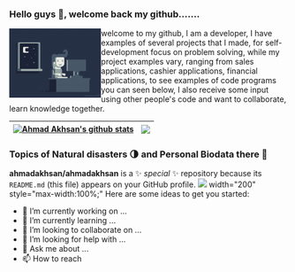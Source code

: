 ### Hello guys 👋, welcome back my github.......


 <!---


 <div style="text-align:justiv; width:75%;">
 <img src="giphy.gif" style="float:left; margin:0 8px 4px 0;" /> 
 welcome to my github, I am a developer, I have examples of several projects that I made, for self-development focus on problem solving, while my project examples vary, ranging from sales applications, cashier applications, financial applications, to see examples of code programs you can seen below, I also receive some input using other people's code and want to collaborate, learn knowledge together.

</div>
  <img align="left" src="giphy.gif" height="200" style="margin:0 8px 4px 0;" />

 

<img src="https://time2hack.com/favicon.png" height="60" align="right" style="float:right; border-radius: 3px;overflow: hidden;"/>


<div style="display: flex; align-items: left;">
  <img src="giphy.gif" alt="deskripsi gambar"  height="200">
  <p>Ini adalah tulisan di samping gambar.</p>
</div>
<br />
-->


<img align="left" width="33%" src="giphy.gif" />
<p>
 welcome to my github, I am a developer, I have examples of several projects that I made, for self-development focus on problem solving, while my project examples vary, ranging from sales applications, cashier applications, financial applications, to see examples of code programs you can seen below, I also receive some input using other people's code and want to collaborate, learn knowledge together.
</p>






| <a href="https://github.com/ahmadakhsan/github-readme-stats"><img align="center" src="https://github-readme-stats.vercel.app/api?username=ahmadakhsan&show_icons=true&include_all_commits=true&theme=buefy&hide_border=true" alt="Ahmad Akhsan's github stats" /></a> | <a href="https://github.com/ahmadakhsan/github-readme-stats"><img align="center" src="https://github-readme-stats.vercel.app/api/top-langs/?username=ahmadakhsan&layout=compact&theme=buefy&hide_border=true" /></a> |
| ------------- | ------------- |

### Topics of Natural disasters 🌗 and Personal Biodata there 📝




  


**ahmadakhsan/ahmadakhsan** is a ✨ _special_ ✨ repository because its `README.md` (this file) appears on your GitHub profile.
<img src=”http://link-foto”>
width="200" style="max-width:100%;"
Here are some ideas to get you started:

- 🔭 I’m currently working on ...
- 🌱 I’m currently learning ...
- 👯 I’m looking to collaborate on ...
- 🤔 I’m looking for help with ...
- 💬 Ask me about ...
- 📫 How to reach
